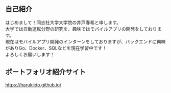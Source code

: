 ## 自己紹介
はじめまして！同志社大学大学院の井戸春希と申します。  
大学では自動運転分野の研究を、趣味ではモバイルアプリの開発をしております。  
現在はモバイルアプリ開発のインターンをしておりますが、バックエンドに興味がありGo、Docker、SQLなどを現在学習中です！  
よろしくお願いします！

## ポートフォリオ紹介サイト
https://harukiido.github.io/
